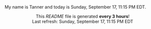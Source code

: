 My name is Tanner and today is Sunday, September 17, 11:15 PM EDT.

<p align="center">This <i>README</i> file is generated <b>every 3 hours</b>!</br>Last refresh: Sunday, September 17, 11:15 PM EDT<br /></p>
